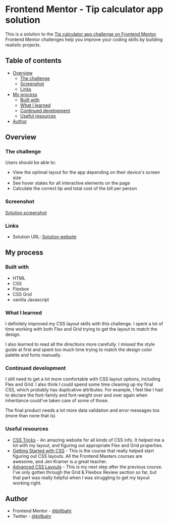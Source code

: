 # Frontend Mentor - Tip calculator app solution

This is a solution to the [Tip calculator app challenge on Frontend Mentor](https://www.frontendmentor.io/challenges/tip-calculator-app-ugJNGbJUX). Frontend Mentor challenges help you improve your coding skills by building realistic projects.

## Table of contents

- [Overview](#overview)
  - [The challenge](#the-challenge)
  - [Screenshot](#screenshot)
  - [Links](#links)
- [My process](#my-process)
  - [Built with](#built-with)
  - [What I learned](#what-i-learned)
  - [Continued development](#continued-development)
  - [Useful resources](#useful-resources)
- [Author](#author)

## Overview

### The challenge

Users should be able to:

- View the optimal layout for the app depending on their device's screen size
- See hover states for all interactive elements on the page
- Calculate the correct tip and total cost of the bill per person

### Screenshot

[Solution screenshot](https://billbahr.github.io/img/screenshot.png)


### Links

- Solution URL: [Solution website](https://billbahr.github.io/tip-calculator-app/)

## My process

### Built with

- HTML
- CSS
- Flexbox
- CSS Grid
- vanilla Javascript

### What I learned

I definitely improved my CSS layout skills with this challenge. I spent a lot of time working with both Flex and Grid trying to get the layout to match the design. 

I also learned to read all the directions more carefully. I missed the style guide at first and spent too much time trying to match the design color palette and fonts manually.

### Continued development

I still need to get a lot more comfortable with CSS layout options, including Flex and Grid. I also think I could spend some time cleaning up my final CSS, which probably has duplicative attributes. For example, I feel like I had to declare the font-family and font-weight over and over again when inheritance could've taken care of some of those.

The final product needs a lot more data validation and error messages too (more than none that is).

### Useful resources

- [CSS Tricks](https://css-tricks.com/) - An amazing website for all kinds of CSS info. It helped me a lot with my layout, and figuring out appropriate Flex and Grid properties.
- [Getting Started with CSS](https://frontendmasters.com/courses/getting-started-css/) - This is the course that really helped start figuring out CSS layouts. All the Frontend Masters courses are awesome, and Jen Kramer is a great teacher.
- [Advanced CSS Layouts](https://frontendmasters.com/courses/advanced-css-layouts/) - This is my next step after the previous course. I've only gotten through the Grid & Flexbox Review section so far, but that part was really helpful when I was struggling to get my layout working right.

## Author

- Frontend Mentor - [@billbahr](https://www.frontendmentor.io/profile/billbahr)
- Twitter - [@billbahr](https://www.twitter.com/billbahr)

